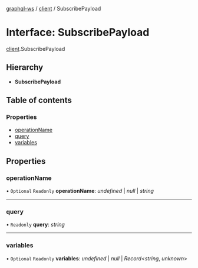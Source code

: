 [graphql-ws](../README.md) / [client](../modules/client.md) / SubscribePayload

# Interface: SubscribePayload

[client](../modules/client.md).SubscribePayload

## Hierarchy

* **SubscribePayload**

## Table of contents

### Properties

- [operationName](client.subscribepayload.md#operationname)
- [query](client.subscribepayload.md#query)
- [variables](client.subscribepayload.md#variables)

## Properties

### operationName

• `Optional` `Readonly` **operationName**: *undefined* | *null* | *string*

___

### query

• `Readonly` **query**: *string*

___

### variables

• `Optional` `Readonly` **variables**: *undefined* | *null* | *Record*<*string*, *unknown*\>
